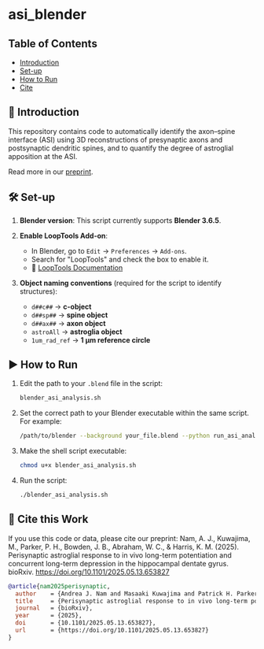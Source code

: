 # asi_blender

## Table of Contents
- [Introduction](#introduction)
- [Set-up](#set-up)
- [How to Run](#how-to-run)
- [Cite](#cite)

## 📘 Introduction

This repository contains code to automatically identify the axon–spine interface (ASI) using 3D reconstructions of presynaptic axons and postsynaptic dendritic spines, and to quantify the degree of astroglial apposition at the ASI.

Read more in our [preprint](https://doi.org/10.1101/2025.05.13.653827).

## 🛠️ Set-up

1. **Blender version**: This script currently supports **Blender 3.6.5**.

2. **Enable LoopTools Add-on**:
   - In Blender, go to `Edit` → `Preferences` → `Add-ons`.
   - Search for "LoopTools" and check the box to enable it.
   - 📄 [LoopTools Documentation](https://docs.blender.org/manual/en/3.5/addons/mesh/looptools.html)

3. **Object naming conventions** (required for the script to identify structures):
   - `d##c##` → **c-object**
   - `d##sp##` → **spine object**
   - `d##ax##` → **axon object**
   - `astroAll` → **astroglia object**
   - `1um_rad_ref` → **1 µm reference circle**

## ▶️ How to Run

1. Edit the path to your `.blend` file in the script:
   ```bash
   blender_asi_analysis.sh
2. Set the correct path to your Blender executable within the same script. For example:
   ```bash
   /path/to/blender --background your_file.blend --python run_asi_analysis.py
3. Make the shell script executable:
   ```bash
   chmod u+x blender_asi_analysis.sh
4. Run the script:
   ```bash
   ./blender_asi_analysis.sh

## 📖 Cite this Work
If you use this code or data, please cite our preprint:
Nam, A. J., Kuwajima, M., Parker, P. H., Bowden, J. B., Abraham, W. C., & Harris, K. M. (2025). Perisynaptic astroglial response to in vivo long-term potentiation and concurrent long-term depression in the hippocampal dentate gyrus. bioRxiv. https://doi.org/10.1101/2025.05.13.653827

```bibtex
@article{nam2025perisynaptic,
  author    = {Andrea J. Nam and Masaaki Kuwajima and Patrick H. Parker and Jared B. Bowden and Wickliffe C. Abraham and Kristen M. Harris},
  title     = {Perisynaptic astroglial response to in vivo long-term potentiation and concurrent long-term depression in the hippocampal dentate gyrus},
  journal   = {bioRxiv},
  year      = {2025},
  doi       = {10.1101/2025.05.13.653827},
  url       = {https://doi.org/10.1101/2025.05.13.653827}
}

